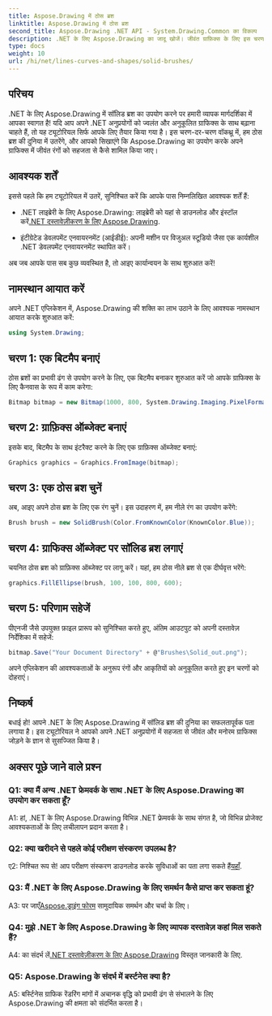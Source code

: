 ```yaml
---
title: Aspose.Drawing में ठोस ब्रश
linktitle: Aspose.Drawing में ठोस ब्रश
second_title: Aspose.Drawing .NET API - System.Drawing.Common का विकल्प
description: .NET के लिए Aspose.Drawing का जादू खोजें। जीवंत ग्राफ़िक्स के लिए इस चरण-दर-चरण मार्गदर्शिका में ठोस ब्रशों में महारत हासिल करें।
type: docs
weight: 10
url: /hi/net/lines-curves-and-shapes/solid-brushes/
---
```

## परिचय

.NET के लिए Aspose.Drawing में सॉलिड ब्रश का उपयोग करने पर हमारी व्यापक मार्गदर्शिका में आपका स्वागत है! यदि आप अपने .NET अनुप्रयोगों को ज्वलंत और अनुकूलित ग्राफिक्स के साथ बढ़ाना चाहते हैं, तो यह ट्यूटोरियल सिर्फ आपके लिए तैयार किया गया है। इस चरण-दर-चरण वॉकथ्रू में, हम ठोस ब्रश की दुनिया में उतरेंगे, और आपको सिखाएंगे कि Aspose.Drawing का उपयोग करके अपने ग्राफिक्स में जीवंत रंगों को सहजता से कैसे शामिल किया जाए।

## आवश्यक शर्तें

इससे पहले कि हम ट्यूटोरियल में उतरें, सुनिश्चित करें कि आपके पास निम्नलिखित आवश्यक शर्तें हैं:

-  .NET लाइब्रेरी के लिए Aspose.Drawing: लाइब्रेरी को यहां से डाउनलोड और इंस्टॉल करें[.NET दस्तावेज़ीकरण के लिए Aspose.Drawing](https://reference.aspose.com/drawing/net/).

- इंटीग्रेटेड डेवलपमेंट एनवायरनमेंट (आईडीई): अपनी मशीन पर विजुअल स्टूडियो जैसा एक कार्यशील .NET डेवलपमेंट एनवायरनमेंट स्थापित करें।

अब जब आपके पास सब कुछ व्यवस्थित है, तो आइए कार्यान्वयन के साथ शुरुआत करें!

## नामस्थान आयात करें

अपने .NET एप्लिकेशन में, Aspose.Drawing की शक्ति का लाभ उठाने के लिए आवश्यक नामस्थान आयात करके शुरुआत करें:

```csharp
using System.Drawing;
```

## चरण 1: एक बिटमैप बनाएं

ठोस ब्रशों का प्रभावी ढंग से उपयोग करने के लिए, एक बिटमैप बनाकर शुरुआत करें जो आपके ग्राफिक्स के लिए कैनवास के रूप में काम करेगा:

```csharp
Bitmap bitmap = new Bitmap(1000, 800, System.Drawing.Imaging.PixelFormat.Format32bppPArgb);
```

## चरण 2: ग्राफ़िक्स ऑब्जेक्ट बनाएं

इसके बाद, बिटमैप के साथ इंटरैक्ट करने के लिए एक ग्राफ़िक्स ऑब्जेक्ट बनाएं:

```csharp
Graphics graphics = Graphics.FromImage(bitmap);
```

## चरण 3: एक ठोस ब्रश चुनें

अब, आइए अपने ठोस ब्रश के लिए एक रंग चुनें। इस उदाहरण में, हम नीले रंग का उपयोग करेंगे:

```csharp
Brush brush = new SolidBrush(Color.FromKnownColor(KnownColor.Blue));
```

## चरण 4: ग्राफिक्स ऑब्जेक्ट पर सॉलिड ब्रश लगाएं

चयनित ठोस ब्रश को ग्राफ़िक्स ऑब्जेक्ट पर लागू करें। यहां, हम ठोस नीले ब्रश से एक दीर्घवृत्त भरेंगे:

```csharp
graphics.FillEllipse(brush, 100, 100, 800, 600);
```

## चरण 5: परिणाम सहेजें

पीएनजी जैसे उपयुक्त फ़ाइल प्रारूप को सुनिश्चित करते हुए, अंतिम आउटपुट को अपनी दस्तावेज़ निर्देशिका में सहेजें:

```csharp
bitmap.Save("Your Document Directory" + @"Brushes\Solid_out.png");
```

अपने एप्लिकेशन की आवश्यकताओं के अनुरूप रंगों और आकृतियों को अनुकूलित करते हुए इन चरणों को दोहराएं।

## निष्कर्ष

बधाई हो! आपने .NET के लिए Aspose.Drawing में सॉलिड ब्रश की दुनिया का सफलतापूर्वक पता लगाया है। इस ट्यूटोरियल ने आपको अपने .NET अनुप्रयोगों में सहजता से जीवंत और मनोरम ग्राफिक्स जोड़ने के ज्ञान से सुसज्जित किया है।

## अक्सर पूछे जाने वाले प्रश्न

### Q1: क्या मैं अन्य .NET फ्रेमवर्क के साथ .NET के लिए Aspose.Drawing का उपयोग कर सकता हूँ?

A1: हां, .NET के लिए Aspose.Drawing विभिन्न .NET फ्रेमवर्क के साथ संगत है, जो विभिन्न प्रोजेक्ट आवश्यकताओं के लिए लचीलापन प्रदान करता है।

### Q2: क्या खरीदने से पहले कोई परीक्षण संस्करण उपलब्ध है?

ए2: निश्चित रूप से! आप परीक्षण संस्करण डाउनलोड करके सुविधाओं का पता लगा सकते हैं[यहाँ](https://releases.aspose.com/).

### Q3: मैं .NET के लिए Aspose.Drawing के लिए समर्थन कैसे प्राप्त कर सकता हूं?

 A3: पर जाएँ[Aspose.ड्राइंग फोरम](https://forum.aspose.com/c/diagram/17) सामुदायिक समर्थन और चर्चा के लिए।

### Q4: मुझे .NET के लिए Aspose.Drawing के लिए व्यापक दस्तावेज़ कहां मिल सकते हैं?

A4: का संदर्भ लें[.NET दस्तावेज़ीकरण के लिए Aspose.Drawing](https://reference.aspose.com/drawing/net/) विस्तृत जानकारी के लिए.

### Q5: Aspose.Drawing के संदर्भ में बर्स्टनेस क्या है?

A5: बर्स्टिनेस ग्राफिक रेंडरिंग मांगों में अचानक वृद्धि को प्रभावी ढंग से संभालने के लिए Aspose.Drawing की क्षमता को संदर्भित करता है।